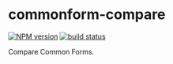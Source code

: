 commonform-compare
==================

[![NPM version](https://img.shields.io/npm/v/commonform-compare.svg)](https://www.npmjs.com/package/commonform-compare)
[![build status](https://img.shields.io/travis/commonform/commonform-compare.svg)](http://travis-ci.org/commonform/commonform-compare)

Compare Common Forms.
